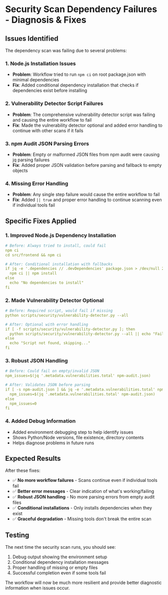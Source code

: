# Security Scan Dependency Failures - Diagnosis & Fixes

## Issues Identified

The dependency scan was failing due to several problems:

### 1. **Node.js Installation Issues**
- **Problem**: Workflow tried to run `npm ci` on root package.json with minimal dependencies
- **Fix**: Added conditional dependency installation that checks if dependencies exist before installing

### 2. **Vulnerability Detector Script Failures**
- **Problem**: The comprehensive vulnerability detector script was failing and causing the entire workflow to fail
- **Fix**: Made the vulnerability detector optional and added error handling to continue with other scans if it fails

### 3. **npm Audit JSON Parsing Errors**
- **Problem**: Empty or malformed JSON files from npm audit were causing jq parsing failures
- **Fix**: Added proper JSON validation before parsing and fallback to empty objects

### 4. **Missing Error Handling**
- **Problem**: Any single step failure would cause the entire workflow to fail
- **Fix**: Added `|| true` and proper error handling to continue scanning even if individual tools fail

## Specific Fixes Applied

### 1. **Improved Node.js Dependency Installation**
```yaml
# Before: Always tried to install, could fail
npm ci
cd src/frontend && npm ci

# After: Conditional installation with fallbacks
if jq -e '.dependencies // .devDependencies' package.json > /dev/null 2>&1; then
  npm ci || npm install
else
  echo "No dependencies to install"
fi
```

### 2. **Made Vulnerability Detector Optional**
```yaml
# Before: Required script, would fail if missing
python scripts/security/vulnerability-detector.py --all

# After: Optional with error handling
if [ -f scripts/security/vulnerability-detector.py ]; then
  python scripts/security/vulnerability-detector.py --all || echo "Failed, continuing..."
else
  echo "Script not found, skipping..."
fi
```

### 3. **Robust JSON Handling**
```yaml
# Before: Could fail on empty/invalid JSON
npm_issues=$(jq '.metadata.vulnerabilities.total' npm-audit.json)

# After: Validates JSON before parsing
if [ -s npm-audit.json ] && jq -e '.metadata.vulnerabilities.total' npm-audit.json > /dev/null 2>&1; then
  npm_issues=$(jq '.metadata.vulnerabilities.total' npm-audit.json)
else
  npm_issues=0
fi
```

### 4. **Added Debug Information**
- Added environment debugging step to help identify issues
- Shows Python/Node versions, file existence, directory contents
- Helps diagnose problems in future runs

## Expected Results

After these fixes:
- ✅ **No more workflow failures** - Scans continue even if individual tools fail
- ✅ **Better error messages** - Clear indication of what's working/failing
- ✅ **Robust JSON handling** - No more parsing errors from empty audit files
- ✅ **Conditional installations** - Only installs dependencies when they exist
- ✅ **Graceful degradation** - Missing tools don't break the entire scan

## Testing

The next time the security scan runs, you should see:
1. Debug output showing the environment setup
2. Conditional dependency installation messages
3. Proper handling of missing or empty files
4. Successful completion even if some tools fail

The workflow will now be much more resilient and provide better diagnostic information when issues occur.